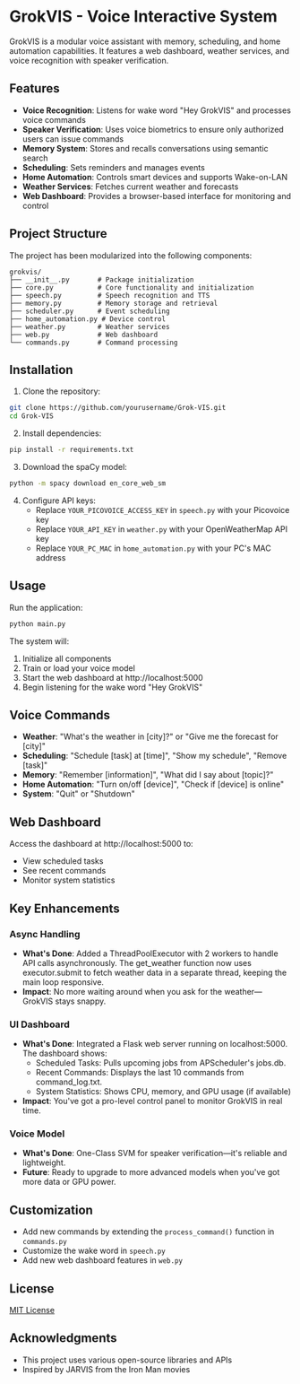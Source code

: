 # GrokVIS - Voice Interactive System

GrokVIS is a modular voice assistant with memory, scheduling, and home automation capabilities. It features a web dashboard, weather services, and voice recognition with speaker verification.

## Features

- **Voice Recognition**: Listens for wake word "Hey GrokVIS" and processes voice commands
- **Speaker Verification**: Uses voice biometrics to ensure only authorized users can issue commands
- **Memory System**: Stores and recalls conversations using semantic search
- **Scheduling**: Sets reminders and manages events
- **Home Automation**: Controls smart devices and supports Wake-on-LAN
- **Weather Services**: Fetches current weather and forecasts
- **Web Dashboard**: Provides a browser-based interface for monitoring and control

## Project Structure

The project has been modularized into the following components:

```
grokvis/
├── __init__.py       # Package initialization
├── core.py           # Core functionality and initialization
├── speech.py         # Speech recognition and TTS
├── memory.py         # Memory storage and retrieval
├── scheduler.py      # Event scheduling
├── home_automation.py # Device control
├── weather.py        # Weather services
├── web.py            # Web dashboard
└── commands.py       # Command processing
```

## Installation

1. Clone the repository:
```bash
git clone https://github.com/yourusername/Grok-VIS.git
cd Grok-VIS
```

2. Install dependencies:
```bash
pip install -r requirements.txt
```

3. Download the spaCy model:
```bash
python -m spacy download en_core_web_sm
```

4. Configure API keys:
   - Replace `YOUR_PICOVOICE_ACCESS_KEY` in `speech.py` with your Picovoice key
   - Replace `YOUR_API_KEY` in `weather.py` with your OpenWeatherMap API key
   - Replace `YOUR_PC_MAC` in `home_automation.py` with your PC's MAC address

## Usage

Run the application:
```bash
python main.py
```

The system will:
1. Initialize all components
2. Train or load your voice model
3. Start the web dashboard at http://localhost:5000
4. Begin listening for the wake word "Hey GrokVIS"

## Voice Commands

- **Weather**: "What's the weather in [city]?" or "Give me the forecast for [city]"
- **Scheduling**: "Schedule [task] at [time]", "Show my schedule", "Remove [task]"
- **Memory**: "Remember [information]", "What did I say about [topic]?"
- **Home Automation**: "Turn on/off [device]", "Check if [device] is online"
- **System**: "Quit" or "Shutdown"

## Web Dashboard

Access the dashboard at http://localhost:5000 to:
- View scheduled tasks
- See recent commands
- Monitor system statistics

## Key Enhancements

### Async Handling

- **What's Done**: Added a ThreadPoolExecutor with 2 workers to handle API calls asynchronously. The get_weather function now uses executor.submit to fetch weather data in a separate thread, keeping the main loop responsive.
- **Impact**: No more waiting around when you ask for the weather—GrokVIS stays snappy.

### UI Dashboard

- **What's Done**: Integrated a Flask web server running on localhost:5000. The dashboard shows:
    - Scheduled Tasks: Pulls upcoming jobs from APScheduler's jobs.db.
    - Recent Commands: Displays the last 10 commands from command_log.txt.
    - System Statistics: Shows CPU, memory, and GPU usage (if available)
- **Impact**: You've got a pro-level control panel to monitor GrokVIS in real time.

### Voice Model

- **What's Done**: One-Class SVM for speaker verification—it's reliable and lightweight.
- **Future**: Ready to upgrade to more advanced models when you've got more data or GPU power.

## Customization

- Add new commands by extending the `process_command()` function in `commands.py`
- Customize the wake word in `speech.py`
- Add new web dashboard features in `web.py`

## License

[MIT License](LICENSE)

## Acknowledgments

- This project uses various open-source libraries and APIs
- Inspired by JARVIS from the Iron Man movies